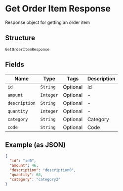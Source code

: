 
# Get Order Item Response

Response object for getting an order item

## Structure

`GetOrderItemResponse`

## Fields

| Name | Type | Tags | Description |
|  --- | --- | --- | --- |
| `id` | `String` | Optional | Id |
| `amount` | `Integer` | Optional | - |
| `description` | `String` | Optional | - |
| `quantity` | `Integer` | Optional | - |
| `category` | `String` | Optional | Category |
| `code` | `String` | Optional | Code |

## Example (as JSON)

```json
{
  "id": "id0",
  "amount": 46,
  "description": "description0",
  "quantity": 68,
  "category": "category2"
}
```

